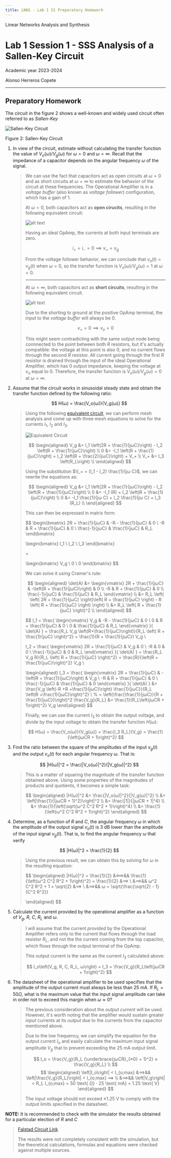 ```yaml
---
title: LNAS - Lab 1 S1 Preparatory Homework
---
```


<style>
:root {
    --markdown-font-family: "Times New Roman", Times, serif;
    --markdown-font-size: 10.5pt;
    --vscode-textBlockQuote-border: #9599e1;
}
</style>

<p class="supt1 center">Linear Networks Analysis and Synthesis</p>

# Lab 1 Session 1 - SSS Analysis of a Sallen-Key Circuit

<p class="subt2 center">
Academic year 2023-2024
</p>
<p class="subt2 center">
Alonso Herreros Copete
</p>

---

<h2 class="center">
Preparatory Homework
</h2>

The circuit in the figure 2 shows a well-known and widely used circuit often referred to as
*Sallen-Key*

![Sallen-Key Circuit](img/fig2.png "Sallen-Key Circuit")
<p class="caption"> Figure 2: Sallen-Key Circuit </p>

1. In view of the circuit, estimate without calculating the transfer function the value of $V_o(ω)/V_g(ω)$ for
   $ω = 0$ and $ω = ∞$. Recall that the impedance of a capacitor depends on the angular frequency $ω$ of the
   signal.

   > We can use the fact that capacitors act as open circuits at $ω = 0$ and as short circuits at $ω = ∞$ to
   > estimate the behavior of the circuit at these frequencies. The Operational Amplifier is in a *voltage
   > buffer* (also known as *voltage follower*) configuration, which has a gain of 1.
   >
   > At $ω = 0$, both capacitors act as **open cirucits**, resulting in the following equivalent circuit:
   >
   > ![alt text](img/fig_1.1.1.1.png)
   >
   > Having an ideal OpAmp, the currents at both input terminals are zero.
   >
   > $$
   > i_+ = i_- = 0  ⟹  v_+ = v_g
   > $$
   >
   > From the voltage follower behavior, we can conclude that $v_o(t) = v_g(t)$ when $ω = 0$, so
   > the transfer function is $V_o(ω)/V_g(ω) = 1$ at $ω = 0$.
   >
   > ---
   >
   > At $ω = ∞$, both capacitors act as **short circuits**, resulting in the following equivalent
   > circuit.
   >
   > ![alt text](img/fig_1.1.1.2.png)
   >
   > Due to the shorting to ground at the positive OpAmp terminal, the input to the *voltage buffer* will
   > always be $0$.
   >
   > $$
   > v_+ = 0 ⟹ v_o = 0
   > $$
   >
   > This might seem contradicting with the same output node being connnected to the point between both $R$
   > resistors, but it's actually compatible: the voltage at this point is also 0, and no current flows
   > through the second $R$ resistor. All current going through the first $R$ resistor is drained through the
   > input of the ideal Operational Amplifier, which has 0 output impedance, keeping the voltage at $v_o$
   > equal to $0$. Therefore, the transfer function is $V_o(ω)/V_g(ω) = 0$ at $ω = ∞$.

2. Assume that the circuit works in sinusoidal steady state and obtain the transfer function defined by the
   following ratio:

    $$
    H(ω) = \frac{V_o(ω)}{V_g(ω)}
    $$

    > Using the following [equivalent circuit](https://tinyurl.com/224jqvnv "Falstad circuit"), we can perform
    > mesh analysis and come up with three mesh equations to solve for the currents $I_1$, $I_2$ and $I_3$.
    >
    > ![Equivalent Circuit](img/fig_1.1.2.1.drawio.svg)
    >
    > $$
    > \begin{aligned}
    >     V_g &= I_1 \left(2R + \frac{1}{jωC}\right) - I_2 \left(R + \frac{1}{jωC}\right) \\
    >     0   &= -I_1 \left(R + \frac{1}{jωC}\right) + I_2 \left(R + \frac{2}{jωC}\right) + V_+ \\
    >     V_+ &= I_3 \left(R_L\right) \\
    > \end{aligned}
    > $$
    >
    >
    > Using the substitution $V_+ = (I_1 - I_2) \frac{1}{jω C}$, we can rewrite the equations as:
    >
    > $$
    > \begin{aligned}
    >     V_g &= I_1 \left(2R + \frac{1}{jωC}\right) - I_2 \left(R + \frac{1}{jωC}\right) \\
    >     0   &= -I_1 (R)                            + I_2 \left(R + \frac{1}{jωC}\right) \\
    >     0   &= -I_1 \frac{1}{jω C} + I_2 \frac{1}{jω C} + I_3 (R_L) \\
    > \end{aligned}
    > $$
    >
    > This can then be expressed in matrix form:
    >
    > $$
    > \begin{bmatrix}
    >     2R + \frac{1}{jωC} & -R - \frac{1}{jωC} & 0 \\
    >     -R & R + \frac{1}{jωC} & 0 \\
    >     \frac{-1}{jωC} & \frac{1}{jωC} & R_L
    > \end{bmatrix}
    >
    > \begin{bmatrix}
    >     I_1 \\
    >     I_2 \\
    >     I_3
    > \end{bmatrix}
    >
    > =
    >
    > \begin{bmatrix}
    >     V_g \\
    >     0 \\
    >     0
    > \end{bmatrix}
    > $$
    >
    > We can solve it using Cramer's rule:
    >
    > $$
    > \begin{aligned}
    > \det(A) &=
    > \begin{vmatrix}
    >     2R + \frac{1}{jωC} & -\left(R + \frac{1}{jωC}\right) & 0 \\
    >     -R & R + \frac{1}{jωC} & 0 \\
    >     \frac{-1}{jωC} & \frac{1}{jωC} & R_L
    > \end{vmatrix} \\
    > &= R_L \left(
    >     \left( 2R + \frac{1}{jωC} \right)\left( R + \frac{1}{jωC} \right) -
    >     R \left( R + \frac{1}{jωC} \right)
    > \right) \\
    > &= R_L \left( R + \frac{1}{jωC} \right)^2  \\
    > \end{aligned}
    > $$
    >
    > $$
    > I_1
    > = \frac{
    >     \begin{vmatrix}
    >         V_g & -R - \frac{1}{jωC} & 0 \\
    >         0 & R + \frac{1}{jωC} & 0 \\
    >         0 & \frac{1}{jωC} & R_L
    >     \end{vmatrix}
    > }{
    >     \det(A)
    > }
    >   = \frac{R_L V_g \left(R+\frac{1}{jωC}\right)}{R_L \left( R + \frac{1}{jωC} \right)^2}
    > = \frac{1}{R + \frac{1}{jωC}} V_g \\
    >
    > I_2
    > = \frac{
    >     \begin{vmatrix}
    >         2R + \frac{1}{jωC} & V_g & 0 \\
    >         -R & 0 & 0 \\
    >         \frac{-1}{jωC} & 0 & R_L
    >     \end{vmatrix}
    > }{
    >     \det(A)
    > }
    >   = \frac{R_L V_g R}{R_L \left( R + \frac{1}{jωC} \right)^2}
    > = \frac{R}{\left(R + \frac{1}{jωC}\right)^2} V_g \\
    >
    > \begin{aligned}
    > I_3
    > = \frac{
    >     \begin{vmatrix}
    >         2R + \frac{1}{jωC} & -\left(R + \frac{1}{jωC}\right) & V_g \\
    >         -R & R + \frac{1}{jωC} & 0 \\
    >         \frac{-1}{jωC} & \frac{1}{jωC} & 0
    >     \end{vmatrix}
    > }{
    >     \det(A)
    > }
    >   &= \frac{V_g \left(-R +R +\frac{1}{jωC}\right) \frac{1}{jωC}}{R_L \left(R +\frac{1}{jωC}\right)^2} \\
    > %   = \left(\frac{\frac{1}{jωC}}{R + \frac{1}{jωC}}\right)^2 \frac{V_g}{R_L}
    > &= \frac{1}{R_L\left(jωCR + 1\right)^2} V_g
    > \end{aligned}
    > $$
    >
    > Finally, we can use the current $I_3$ to obtain the output voltage, and divide by the input voltage to
    > obtain the transfer function $H(ω)$:
    >
    > $$
    > H(ω) = \frac{V_o(ω)}{V_g(ω)} = \frac{I_3 R_L}{V_g} = \frac{1}{\left(jωCR + 1\right)^2}
    > $$

3. Find the ratio between the square of the amplitudes of the input $v_g(t)$ and the output $v_o(t)$ for each
   angular frequency $ω$. That is:

    $$
    |H(ω)|^2 = \frac{|V_o(ω)|^2}{|V_g(ω)|^2}
    $$

    > This is a matter of squaring the magnitude of the transfer function obtained above. Using some
    > properties of the magnitudes of products and quotients, it becomes a simple task:
    >
    > $$
    > \begin{aligned}
    >     |H(ω)|^2 &= \frac{|V_o(ω)|^2}{|V_g(ω)|^2} \\
    >     &= \left|\frac{1}{(jωCR + 1)^2}\right|^2 \\
    >     &= \frac{|1|}{|jωCR + 1|^4} \\
    >     &= \frac{1}{\left(\sqrt{ω^2 C^2 R^2 + 1}\right)^4} \\
    >     &= \frac{1}{\left(ω^2 C^2 R^2 + 1\right)^2}
    > \end{aligned}
    > $$

4. Determine, as a function of $R$ and $C$, the angular frequency $ω$ in which the amplitude of the output
   signal $v_o(t)$ is 3 dB lower than the amplitude of the input signal $v_g(t)$. That is, to find the angular
   frequency $ω$ that verify

    $$
    |H(ω)|^2 = \frac{1}{2}
    $$

    > Using the previous result, we can obtain this by solving for $ω$ in the resulting equation:
    >
    > $$
    > \begin{aligned}
    >     |H(ω)|^2 = \frac{1}{2} &⟺&& \frac{1}{\left(ω^2 C^2 R^2 + 1\right)^2} = \frac{1}{2} &⟹ \\
    >     &⟹&& ω^2 C^2 R^2 + 1 = \sqrt{2} &⟹ \\
    >     &⟹&& ω = \sqrt{\frac{\sqrt{2} - 1}{C^2 R^2}}
    >
    > \end{aligned}
    > $$

5. Calculate the current provided by the operational amplifier as a function of $V_g$, $R$, $C$, $R_L$ and
   $ω$.

    > I will assume that the current *provided* by the Operational Amplifier refers only to the current that
    > flows through the load resistor $R_L$, and not the the current coming from the top capacitor, which flows
    > through the output terminal of the OpAmp.
    >
    > This output current is the same as the current $I_3$ calculated above:
    >
    > $$
    > I_o\left(V_g, R, C, R_L, ω\right) = I_3 = \frac{V_g}{R_L\left(jωCR + 1\right)^2}
    > $$

6. The datasheet of the operational amplifier to be used specifies that the amplitude of the output current
   must always be less than 25 mA. If $R_L = 50 Ω$, what is the maximum value that the input signal
   amplitude can take in order not to exceed this margin when $ω ≈ 0$?

    > The previous consideration about the *output current* will be used. However, it's worth noting that the
    > amplifier would sustain greater *input* currents at its *output* due to the currents from the capacitor
    > mentioned above.
    >
    > Due to the low frequency, we can simplify the equation for the output current $I_o$ and easily calculate
    > the maximum input signal amplitude $V_g$ that to prevent exceeding the 25 mA output limit.
    >
    > $$
    > I_o = \frac{V_g}{R_L (\underbrace{jωCR}_{≈0} + 1)^2} ≈ \frac{V_g}{R_L} \\
    > $$
    > $$
    > \begin{aligned}
    >     \left|I_o\right| < I_{o;max} &⟹&& \left|\frac{V_g}{R_L}\right| < I_{o;max} ⟹ \\
    >     &⟹&& \left|V_g\right| < R_L I_{o;max} = 50 \text{ Ω} ⋅ 25 \text{ mA} = 1.25 \text{ V}
    > \end{aligned}
    > $$
    >
    > The input voltage should not exceed $±1.25 \text{ V}$ to comply with the output limits specified in the
    > datasheet.
  
**NOTE:** It is recommended to check with the simulator the results obtained for a particular election of
$R$ and $C$

> [Falstad Circuit Link](https://tinyurl.com/29etbpa6)
>
> The results were not completely consistent with the simulation, but the theoretical calculations, formulas
> and equations were checked against multiple sources.
